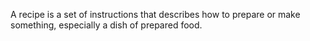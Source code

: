 A recipe is a set of instructions that describes how to prepare or make something, especially a dish of prepared food.
